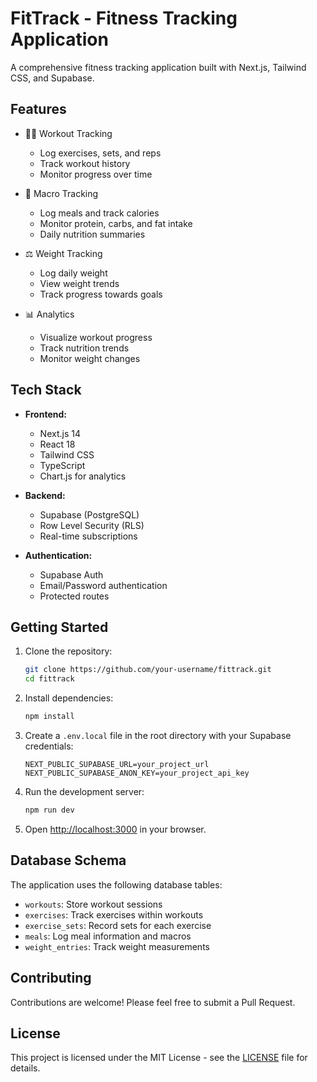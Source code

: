 # FitTrack - Fitness Tracking Application

A comprehensive fitness tracking application built with Next.js, Tailwind CSS, and Supabase.

## Features

- 🏋️‍♂️ Workout Tracking
  - Log exercises, sets, and reps
  - Track workout history
  - Monitor progress over time

- 🍎 Macro Tracking
  - Log meals and track calories
  - Monitor protein, carbs, and fat intake
  - Daily nutrition summaries

- ⚖️ Weight Tracking
  - Log daily weight
  - View weight trends
  - Track progress towards goals

- 📊 Analytics
  - Visualize workout progress
  - Track nutrition trends
  - Monitor weight changes

## Tech Stack

- **Frontend:**
  - Next.js 14
  - React 18
  - Tailwind CSS
  - TypeScript
  - Chart.js for analytics

- **Backend:**
  - Supabase (PostgreSQL)
  - Row Level Security (RLS)
  - Real-time subscriptions

- **Authentication:**
  - Supabase Auth
  - Email/Password authentication
  - Protected routes

## Getting Started

1. Clone the repository:
   ```bash
   git clone https://github.com/your-username/fittrack.git
   cd fittrack
   ```

2. Install dependencies:
   ```bash
   npm install
   ```

3. Create a `.env.local` file in the root directory with your Supabase credentials:
   ```
   NEXT_PUBLIC_SUPABASE_URL=your_project_url
   NEXT_PUBLIC_SUPABASE_ANON_KEY=your_project_api_key
   ```

4. Run the development server:
   ```bash
   npm run dev
   ```

5. Open [http://localhost:3000](http://localhost:3000) in your browser.

## Database Schema

The application uses the following database tables:

- `workouts`: Store workout sessions
- `exercises`: Track exercises within workouts
- `exercise_sets`: Record sets for each exercise
- `meals`: Log meal information and macros
- `weight_entries`: Track weight measurements

## Contributing

Contributions are welcome! Please feel free to submit a Pull Request.

## License

This project is licensed under the MIT License - see the [LICENSE](LICENSE) file for details.
